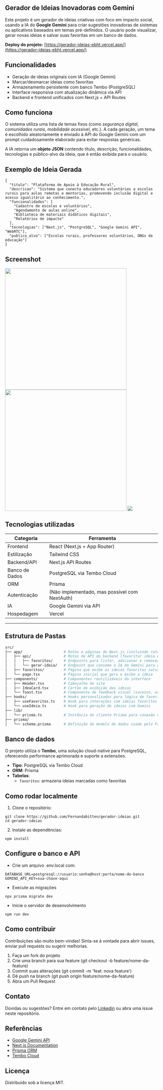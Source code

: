 ## Gerador de Ideias Inovadoras com Gemini
Este projeto é um gerador de ideias criativas com foco em impacto social, usando a IA do **Google Gemini** para criar sugestões inovadoras de sistemas ou aplicativos baseados em temas pré-definidos. O usuário pode visualizar, gerar novas ideias e salvar suas favoritas em um banco de dados.

 **Deploy do projeto:** [https://gerador-ideias-ebht.vercel.app/](https://gerador-ideias-ebht.vercel.app/)

## Funcionalidades
-  Geração de ideias originais com IA (Google Gemini)
-  Marcar/desmarcar ideias como favoritas
-  Armazenamento persistente com banco Tembo (PostgreSQL)
-  Interface responsiva com atualização dinâmica via API
-  Backend e frontend unificados com Next.js + API Routes

## Como funciona
O sistema utiliza uma lista de temas fixos (como *segurança digital*, *comunidades rurais*, *mobilidade acessível*, etc.). A cada geração, um tema é escolhido aleatoriamente e enviado à API do Google Gemini com um prompt cuidadosamente elaborado para evitar respostas genéricas.

A IA retorna um **objeto JSON** contendo título, descrição, funcionalidades, tecnologias e público-alvo da ideia, que é então exibida para o usuário.

## Exemplo de Ideia Gerada
```
{
  "titulo": "Plataforma de Apoio à Educação Rural",
  "descricao": "Sistema que conecta educadores voluntários a escolas rurais para aulas remotas e mentorias, promovendo inclusão digital e acesso igualitário ao conhecimento.",
  "funcionalidades": [
    "Cadastro de escolas e voluntários",
    "Agendamento de aulas online",
    "Biblioteca de materiais didáticos digitais",
    "Relatórios de impacto"
  ],
  "tecnologias": ["Next.js", "PostgreSQL", "Google Gemini API", "WebRTC"],
  "publico_alvo": ["Escolas rurais, professores voluntários, ONGs de educação"]
}
```
## Screenshot
<div style="display: inline-block">
  <img src="https://github.com/user-attachments/assets/a00d33f3-89b7-488b-ad35-bd4143ceb365" style="width: 400px; height: 400px;"> 
  <img src="https://github.com/user-attachments/assets/10aca613-107c-4b28-b655-eba2e0012b25" style="width: 400px; height: 400px;">
  <img src="https://github.com/user-attachments/assets/954de5ba-cdf7-4f31-8297-9b3f2ebb2f7f">
</div>

## Tecnologias utilizadas
| Categoria         | Ferramenta                                   |
|------------------|-----------------------------------------------|
| Frontend         | React (Next.js + App Router)                  |
| Estilização      | Tailwind CSS                                  |
| Backend/API      | Next.js API Routes                            |
| Banco de Dados   | PostgreSQL via Tembo Cloud                    |
| ORM              | Prisma                                        |
| Autenticação     | (Não implementado, mas possível com NextAuth) |
| IA               | Google Gemini via API                         |
| Hospedagem       | Vercel                                        |
--------------------------------------------------------------------

## Estrutura de Pastas
```bash
src/
├── app/                   # Rotas e páginas do Next.js (incluindo rotas API)
│   ├── api/               # Rotas de API do backend (favoritar ideia e gerar ideia com Gemini)
│   │   ├── favoritos/     # Endpoints para listar, adicionar e remover ideias favoritas
│   │   └── gerar-ideia/   # Endpoint que consome a IA do Gemini para gerar ideias
│   ├── favoritos/         # Página que exibe as ideias favoritas salvas
│   └── page.tsx           # Página inicial que gera e exibe a ideia
├── components/            # Componentes reutilizáveis da interface
│   ├── Header.tsx         # Cabeçalho do site
│   ├── IdeaCard.tsx       # Cartão de exibição das ideias
│   └── Toast.tsx          # Componente de feedback visual (sucesso, erro, etc.)
├── hooks/                 # Hooks personalizados para lógica de favoritos e geração de ideias
│   ├── useFavoritos.ts    # Hook para interações com ideias favoritas (GET, POST, DELETE)
│   └── useIdeia.ts        # Hook para geração de ideias com Gemini
├── lib/
│   └── prisma.ts          # Instância do cliente Prisma para conexão com o banco
├── prisma/
│   └── schema.prisma      # Definição do modelo de dados usado pelo Prisma ORM

```

## Banco de dados
O projeto utiliza o **Tembo**, uma solução cloud-native para PostgreSQL, oferecendo performance aprimorada e suporte a extensões.

- **Tipo**: PostgreSQL via Tembo Cloud
- **ORM**: Prisma
- **Tabelas**:
  - `favoritos`: armazena ideias marcadas como favoritas

## Como rodar localmente
1. Clone o repositório:
```
git clone https://github.com/Fernandabitten/gerador-ideias.git
cd gerador-ideias
```
2. Instale as dependências:
```
npm install
```
## Configure o banco e API
- Crie um arquivo .env.local com:
```
DATABASE_URL=postgresql://usuario:senha@host:porta/nome-do-banco
GEMINI_API_KEY=sua-chave-aqui
```
- Execute as migrações
```
npx prisma migrate dev
```
- Inicie o servidor de desenvolvimento
```
npm run dev
```
## Como contribuir
Contribuições são muito bem-vindas! Sinta-se à vontade para abrir issues, enviar pull requests ou sugerir melhorias.
1. Faça um fork do projeto
2. Crie uma branch para sua feature (git checkout -b feature/nome-da-feature)
3. Commit suas alterações (git commit -m 'feat: nova feature')
4. Dê push na branch (git push origin feature/nome-da-feature)
5. Abra um Pull Request

## Contato
Dúvidas ou sugestões? Entre em contato pelo  [Linkedin](https://www.linkedin.com/in/fernandabbittencourt/) ou abra uma issue neste repositório.

## Referências
- [Google Gemini API](https://ai.google.dev/gemini-api/docs?hl=pt-br)
- [Next.js Documentation](https://nextjs.org/docs)
- [Prisma ORM](https://github.com/prisma/prisma)
- [Tembo Cloud](https://tembo.io/docs)

## Licença
Distribuído sob a licença MIT. 


